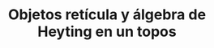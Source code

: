 ---
layout: page
title: Objetos retícula y álgebra de Heyting en un topos
description: >
  Definición del concepto de topos
hide_description: true
sitemap: false
---